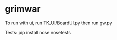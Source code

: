 grimwar
=======

To run with ui, run TK_UI/BoardUI.py then run gw.py

Tests:
pip install nose
nosetests

